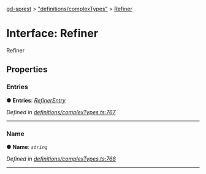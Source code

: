 [gd-sprest](../README.md) > ["definitions/complexTypes"](../modules/_definitions_complextypes_.md) > [Refiner](../interfaces/_definitions_complextypes_.refiner.md)



# Interface: Refiner


Refiner


## Properties
<a id="entries"></a>

###  Entries

**●  Entries**:  *[RefinerEntry](_definitions_complextypes_.refinerentry.md)* 

*Defined in [definitions/complexTypes.ts:767](https://github.com/gunjandatta/sprest/blob/3de79f1/src/definitions/complexTypes.ts#L767)*





___

<a id="name"></a>

###  Name

**●  Name**:  *`string`* 

*Defined in [definitions/complexTypes.ts:768](https://github.com/gunjandatta/sprest/blob/3de79f1/src/definitions/complexTypes.ts#L768)*





___


